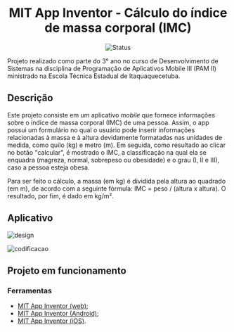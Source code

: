 <h1 align="center">MIT App Inventor - Cálculo do índice de massa corporal (IMC)</h1>

<p align="center">
  <img src="https://img.shields.io/badge/status-concluído-brightgreen.svg" alt="Status" />
</p>

</h4>
Projeto realizado como parte do 3° ano no curso de Desenvolvimento de Sistemas na disciplina de Programação de Aplicativos Mobile III (PAM II) ministrado na Escola Técnica Estadual de Itaquaquecetuba. 
</h4>

## Descrição
<p align=>Este projeto consiste em um aplicativo <em>mobile</em> que fornece informações sobre o índice de massa corporal (IMC) de uma pessoa. Assim, o app possui um formulário no qual o usuário pode inserir informações relacionadas à massa e à altura devidamente formatadas nas unidades de medida, como quilo (kg) e metro (m). Em seguida, como resultado ao clicar no botão "calcular", é mostrado o IMC, a classificação na qual ela se enquadra (magreza, normal, sobrepeso ou obesidade) e o grau (I, II e III), caso a pessoa esteja obesa.

Para ser feito o cálculo, a massa (em kg) é dividida pela altura ao quadrado (em m), de acordo com a seguinte fórmula: IMC = peso / (altura x altura). O resultado, por fim, é dado em kg/m².
</p>

## Aplicativo

![design](https://github.com/mamkot/AppIMC/assets/102431539/ded1e129-103e-4549-ae12-d5a6a72b8acd)

![codificacao](https://github.com/mamkot/AppIMC/assets/102431539/00484079-500d-4bc1-83c6-adcef03fd148)

## Projeto em funcionamento



### Ferramentas

- [MIT App Inventor (web)](https://nodejs.org/pt-br/download);
- [MIT App Inventor (Android)](https://play.google.com/store/apps/details?id=edu.mit.appinventor.aicompanion3&pcampaignid=web_share);
- [MIT App Inventor (iOS)](https://apps.apple.com/us/app/mit-app-inventor/id1422709355).
